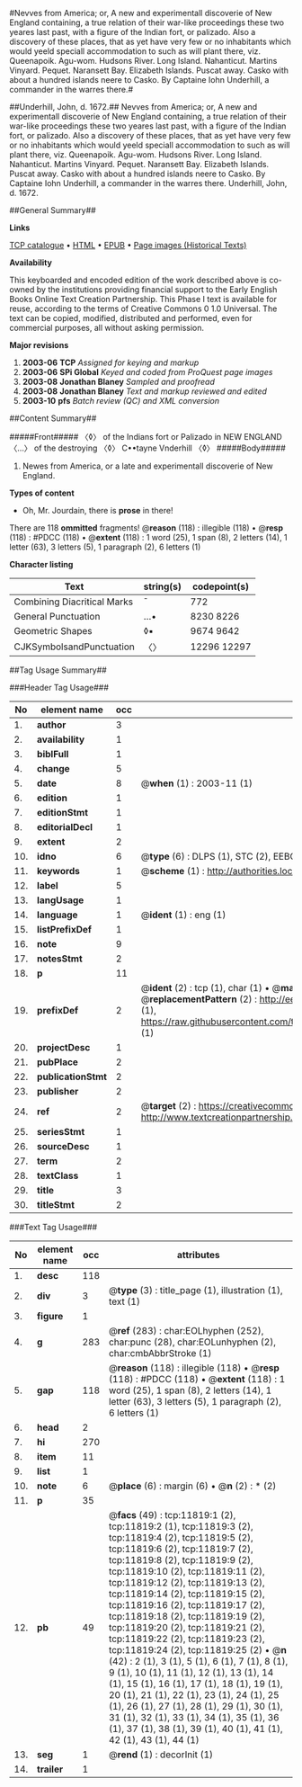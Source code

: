 #Nevves from America; or, A new and experimentall discoverie of New England containing, a true relation of their war-like proceedings these two yeares last past, with a figure of the Indian fort, or palizado. Also a discovery of these places, that as yet have very few or no inhabitants which would yeeld speciall accommodation to such as will plant there, viz. Queenapoik. Agu-wom. Hudsons River. Long Island. Nahanticut. Martins Vinyard. Pequet. Naransett Bay. Elizabeth Islands. Puscat away. Casko with about a hundred islands neere to Casko. By Captaine Iohn Underhill, a commander in the warres there.#

##Underhill, John, d. 1672.##
Nevves from America; or, A new and experimentall discoverie of New England containing, a true relation of their war-like proceedings these two yeares last past, with a figure of the Indian fort, or palizado. Also a discovery of these places, that as yet have very few or no inhabitants which would yeeld speciall accommodation to such as will plant there, viz. Queenapoik. Agu-wom. Hudsons River. Long Island. Nahanticut. Martins Vinyard. Pequet. Naransett Bay. Elizabeth Islands. Puscat away. Casko with about a hundred islands neere to Casko. By Captaine Iohn Underhill, a commander in the warres there.
Underhill, John, d. 1672.

##General Summary##

**Links**

[TCP catalogue](http://www.ota.ox.ac.uk/tcp/)  • 
[HTML](http://tei.it.ox.ac.uk/tcp/Texts-HTML/free/A14/A14203.html)  • 
[EPUB](http://tei.it.ox.ac.uk/tcp/Texts-EPUB/free/A14/A14203.epub) • 
[Page images (Historical Texts)](https://data.historicaltexts.jisc.ac.uk/view?pubId=eebo-99846827e&pageId=eebo-99846827e-11819-1)

**Availability**

This keyboarded and encoded edition of the
	       work described above is co-owned by the institutions
	       providing financial support to the Early English Books
	       Online Text Creation Partnership. This Phase I text is
	       available for reuse, according to the terms of Creative
	       Commons 0 1.0 Universal. The text can be copied,
	       modified, distributed and performed, even for
	       commercial purposes, all without asking permission.

**Major revisions**

1. __2003-06__ __TCP__ *Assigned for keying and markup*
1. __2003-06__ __SPi Global__ *Keyed and coded from ProQuest page images*
1. __2003-08__ __Jonathan Blaney__ *Sampled and proofread*
1. __2003-08__ __Jonathan Blaney__ *Text and markup reviewed and edited*
1. __2003-10__ __pfs__ *Batch review (QC) and XML conversion*

##Content Summary##

#####Front#####
〈◊〉 of the Indians fort or Palizado in NEW ENGLAND 〈…〉 of the destroying 〈◊〉 C••tayne Vnderhill 〈◊〉 
#####Body#####

1. Newes from America, or a late and experimentall discoverie of New England.

**Types of content**

  * Oh, Mr. Jourdain, there is **prose** in there!

There are 118 **ommitted** fragments! 
 @__reason__ (118) : illegible (118)  •  @__resp__ (118) : #PDCC (118)  •  @__extent__ (118) : 1 word (25), 1 span (8), 2 letters (14), 1 letter (63), 3 letters (5), 1 paragraph (2), 6 letters (1)

**Character listing**


|Text|string(s)|codepoint(s)|
|---|---|---|
|Combining             Diacritical Marks|̄|772|
|General Punctuation|…•|8230 8226|
|Geometric Shapes|◊▪|9674 9642|
|CJKSymbolsandPunctuation|〈〉|12296 12297|

##Tag Usage Summary##

###Header Tag Usage###

|No|element name|occ|attributes|
|---|---|---|---|
|1.|__author__|3||
|2.|__availability__|1||
|3.|__biblFull__|1||
|4.|__change__|5||
|5.|__date__|8| @__when__ (1) : 2003-11 (1)|
|6.|__edition__|1||
|7.|__editionStmt__|1||
|8.|__editorialDecl__|1||
|9.|__extent__|2||
|10.|__idno__|6| @__type__ (6) : DLPS (1), STC (2), EEBO-CITATION (1), PROQUEST (1), VID (1)|
|11.|__keywords__|1| @__scheme__ (1) : http://authorities.loc.gov/ (1)|
|12.|__label__|5||
|13.|__langUsage__|1||
|14.|__language__|1| @__ident__ (1) : eng (1)|
|15.|__listPrefixDef__|1||
|16.|__note__|9||
|17.|__notesStmt__|2||
|18.|__p__|11||
|19.|__prefixDef__|2| @__ident__ (2) : tcp (1), char (1)  •  @__matchPattern__ (2) : ([0-9\-]+):([0-9IVX]+) (1), (.+) (1)  •  @__replacementPattern__ (2) : http://eebo.chadwyck.com/downloadtiff?vid=$1&page=$2 (1), https://raw.githubusercontent.com/textcreationpartnership/Texts/master/tcpchars.xml#$1 (1)|
|20.|__projectDesc__|1||
|21.|__pubPlace__|2||
|22.|__publicationStmt__|2||
|23.|__publisher__|2||
|24.|__ref__|2| @__target__ (2) : https://creativecommons.org/publicdomain/zero/1.0/ (1), http://www.textcreationpartnership.org/docs/. (1)|
|25.|__seriesStmt__|1||
|26.|__sourceDesc__|1||
|27.|__term__|2||
|28.|__textClass__|1||
|29.|__title__|3||
|30.|__titleStmt__|2||


###Text Tag Usage###

|No|element name|occ|attributes|
|---|---|---|---|
|1.|__desc__|118||
|2.|__div__|3| @__type__ (3) : title_page (1), illustration (1), text (1)|
|3.|__figure__|1||
|4.|__g__|283| @__ref__ (283) : char:EOLhyphen (252), char:punc (28), char:EOLunhyphen (2), char:cmbAbbrStroke (1)|
|5.|__gap__|118| @__reason__ (118) : illegible (118)  •  @__resp__ (118) : #PDCC (118)  •  @__extent__ (118) : 1 word (25), 1 span (8), 2 letters (14), 1 letter (63), 3 letters (5), 1 paragraph (2), 6 letters (1)|
|6.|__head__|2||
|7.|__hi__|270||
|8.|__item__|11||
|9.|__list__|1||
|10.|__note__|6| @__place__ (6) : margin (6)  •  @__n__ (2) : * (2)|
|11.|__p__|35||
|12.|__pb__|49| @__facs__ (49) : tcp:11819:1 (2), tcp:11819:2 (1), tcp:11819:3 (2), tcp:11819:4 (2), tcp:11819:5 (2), tcp:11819:6 (2), tcp:11819:7 (2), tcp:11819:8 (2), tcp:11819:9 (2), tcp:11819:10 (2), tcp:11819:11 (2), tcp:11819:12 (2), tcp:11819:13 (2), tcp:11819:14 (2), tcp:11819:15 (2), tcp:11819:16 (2), tcp:11819:17 (2), tcp:11819:18 (2), tcp:11819:19 (2), tcp:11819:20 (2), tcp:11819:21 (2), tcp:11819:22 (2), tcp:11819:23 (2), tcp:11819:24 (2), tcp:11819:25 (2)  •  @__n__ (42) : 2 (1), 3 (1), 5 (1), 6 (1), 7 (1), 8 (1), 9 (1), 10 (1), 11 (1), 12 (1), 13 (1), 14 (1), 15 (1), 16 (1), 17 (1), 18 (1), 19 (1), 20 (1), 21 (1), 22 (1), 23 (1), 24 (1), 25 (1), 26 (1), 27 (1), 28 (1), 29 (1), 30 (1), 31 (1), 32 (1), 33 (1), 34 (1), 35 (1), 36 (1), 37 (1), 38 (1), 39 (1), 40 (1), 41 (1), 42 (1), 43 (1), 44 (1)|
|13.|__seg__|1| @__rend__ (1) : decorInit (1)|
|14.|__trailer__|1||
